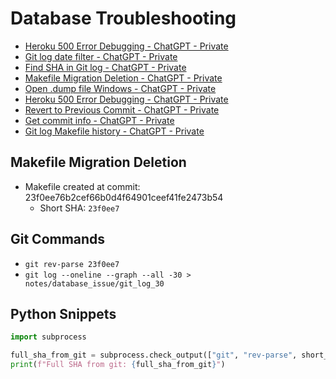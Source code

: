 # Database Troubleshooting

- [Heroku 500 Error Debugging - ChatGPT - Private](https://chatgpt.com/c/6837c6dd-b264-8002-82c9-8c3ae99177c8)
- [Git log date filter - ChatGPT - Private](https://chatgpt.com/c/6838463c-8c88-8002-a6e3-38df180cbfd5)
- [Find SHA in Git log - ChatGPT - Private](https://chatgpt.com/c/6838449e-8de4-8002-8732-f00d97d2332b)
- [Makefile Migration Deletion - ChatGPT - Private](https://chatgpt.com/c/68383eb8-9114-8002-8271-30da90c310bc)
- [Open .dump file Windows - ChatGPT - Private](https://chatgpt.com/c/6837dda5-36d8-8002-b052-e01e10eaf11d)
- [Heroku 500 Error Debugging - ChatGPT - Private](https://chatgpt.com/c/6837c6dd-b264-8002-82c9-8c3ae99177c8)
- [Revert to Previous Commit - ChatGPT - Private](https://chatgpt.com/c/6837db59-9e88-8002-ae42-0e6413c053cd)
- [Get commit info - ChatGPT - Private](https://chatgpt.com/c/6838497f-de90-8002-96e8-d94abc15e285)
- [Git log Makefile history - ChatGPT - Private](https://chatgpt.com/c/68384a4d-5bec-8002-9dcb-07c6bf81574d)

## Makefile Migration Deletion

- Makefile created at commit: 23f0ee76b2cef66b0d4f64901ceef41fe2473b54
    - Short SHA: `23f0ee7`

## Git Commands

- `git rev-parse 23f0ee7`
- `git log --oneline --graph --all -30 > notes/database_issue/git_log_30`


## Python Snippets

```python
import subprocess

full_sha_from_git = subprocess.check_output(["git", "rev-parse", short_sha], text=True).strip()
print(f"Full SHA from git: {full_sha_from_git}")
```

